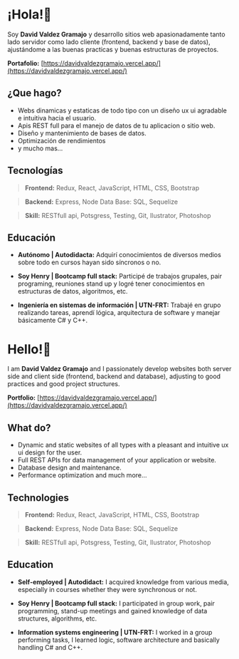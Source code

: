 # ¡Hola!👋
 Soy **David Valdez Gramajo** y desarrollo sitios web apasionadamente tanto lado servidor como lado cliente (frontend, backend y base de datos), ajustándome a las buenas practicas y buenas estructuras de proyectos.
 
**Portafolio:** [https://davidvaldezgramajo.vercel.app/](https://davidvaldezgramajo.vercel.app/)

## ¿Que hago?
 - Webs dinamicas y estaticas de todo tipo con un diseño ux ui agradable e intuitiva hacia el usuario.
 - Apis REST full para el manejo de datos de tu aplicacion o sitio web.
 - Diseño y mantenimiento de bases de datos.
 - Optimización de rendimientos
 - y mucho mas...

## Tecnologías
>  **Frontend:** Redux, React, JavaScript, HTML, CSS, Bootstrap 

>**Backend:** Express, Node Data Base: SQL, Sequelize 

>**Skill:** RESTfull api, Potsgress, Testing, Git, Ilustrator, Photoshop

## Educación
- **Autónomo | Autodidacta:** Adquirí conocimientos de diversos medios sobre todo en cursos hayan sido síncronos o no. 

- **Soy Henry | Bootcamp full stack:** Participé de trabajos grupales, pair programing, reuniones stand up y logré tener conocimientos en estructuras de datos, algoritmos, etc. 
 
 - **Ingeniería en sistemas de información | UTN-FRT:** Trabajé en grupo realizando tareas, aprendí lógica, arquitectura de software y manejar básicamente C# y C++.

# Hello!👋
 I am **David Valdez Gramajo** and I passionately develop websites both server side and client side (frontend, backend and database), adjusting to good practices and good project structures.
 
**Portfolio:** [https://davidvaldezgramajo.vercel.app/](https://davidvaldezgramajo.vercel.app/)

## What  do?
- Dynamic and static websites of all types with a pleasant and intuitive ux ui design for the user.
- Full REST APIs for data management of your application or website.
- Database design and maintenance.
- Performance optimization
and much more…

## Technologies
>  **Frontend:** Redux, React, JavaScript, HTML, CSS, Bootstrap 

>**Backend:** Express, Node Data Base: SQL, Sequelize 

>**Skill:** RESTfull api, Potsgress, Testing, Git, Ilustrator, Photoshop

## Education
- **Self-employed | Autodidact:** I acquired knowledge from various media, especially in courses whether they were synchronous or not.

- **Soy Henry | Bootcamp full stack:** I participated in group work, pair programming, stand-up meetings and gained knowledge of data structures, algorithms, etc.
 
 - **Information systems engineering | UTN-FRT:** I worked in a group performing tasks, I learned logic, software architecture and basically handling C# and C++.



 

